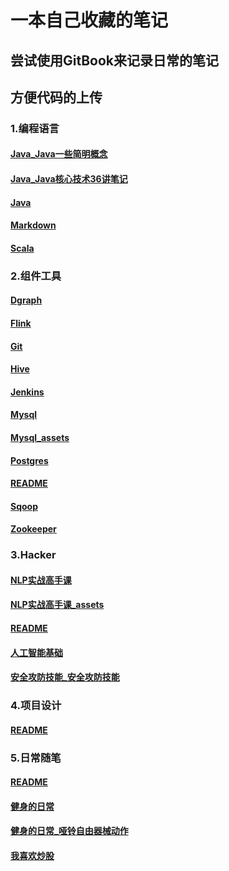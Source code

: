 # 一本自己收藏的笔记

## 尝试使用GitBook来记录日常的笔记
## 方便代码的上传

### 1.编程语言
#### [Java_Java一些简明概念](1.编程语言/Java/Java一些简明概念)
#### [Java_Java核心技术36讲笔记](1.编程语言/Java/Java核心技术36讲笔记)
#### [Java](1.编程语言/Java/README)
#### [Markdown](1.编程语言/Markdown/README)
#### [Scala](1.编程语言/Scala/README)
### 2.组件工具
#### [Dgraph](2.组件工具/Dgraph/README)
#### [Flink](2.组件工具/Flink/README)
#### [Git](2.组件工具/Git/README)
#### [Hive](2.组件工具/Hive/README)
#### [Jenkins](2.组件工具/Jenkins/README)
#### [Mysql](2.组件工具/Mysql/README)
#### [Mysql_assets](2.组件工具/Mysql/assets)
#### [Postgres](2.组件工具/Postgres/README)
#### [README](2.组件工具/README/)
#### [Sqoop](2.组件工具/Sqoop/README)
#### [Zookeeper](2.组件工具/Zookeeper/README)
### 3.Hacker
#### [NLP实战高手课](3.Hacker/NLP实战高手课/README)
#### [NLP实战高手课_assets](3.Hacker/NLP实战高手课/assets)
#### [README](3.Hacker/README/)
#### [人工智能基础](3.Hacker/人工智能基础/)
#### [安全攻防技能_安全攻防技能](3.Hacker/安全攻防技能/安全攻防技能)
### 4.项目设计
#### [README](4.项目设计/README/)
### 5.日常随笔
#### [README](5.日常随笔/README/)
#### [健身的日常](5.日常随笔/健身的日常/README)
#### [健身的日常_哑铃自由器械动作](5.日常随笔/健身的日常/哑铃自由器械动作)
#### [我喜欢炒股](5.日常随笔/我喜欢炒股/README)